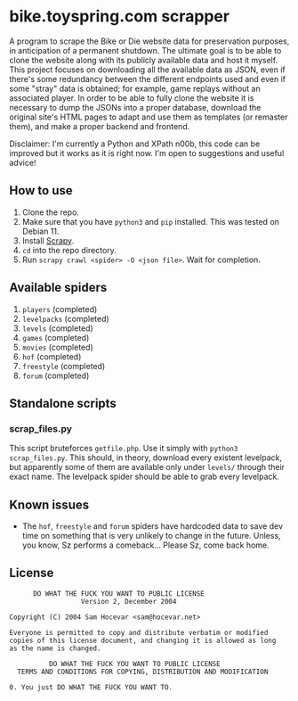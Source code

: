 # bike.toyspring.com scrapper

A program to scrape the Bike or Die website data for preservation purposes, in anticipation of a permanent shutdown. The ultimate goal is to be able to clone the website along with its publicly available data and host it myself. This project focuses on downloading all the available data as JSON, even if there's some redundancy between the different endpoints used and even if some "stray" data is obtained; for example, game replays without an associated player. In order to be able to fully clone the website it is necessary to dump the JSONs into a proper database, download the original site's HTML pages to adapt and use them as templates (or remaster them), and make a proper backend and frontend.

Disclaimer: I'm currently a Python and XPath n00b, this code can be improved but it works as it is right now. I'm open to suggestions and useful advice!

## How to use

1. Clone the repo.
2. Make sure that you have `python3` and `pip` installed. This was tested on Debian 11.
3. Install [Scrapy](https://docs.scrapy.org/en/latest/intro/install.html).
4. `cd` into the repo directory.
5. Run `scrapy crawl <spider> -O <json file>`. Wait for completion.

## Available spiders

1. `players` (completed)
2. `levelpacks` (completed)
3. `levels` (completed)
4. `games` (completed)
5. `movies` (completed)
6. `hof` (completed)
7. `freestyle` (completed)
8. `forum` (completed)

## Standalone scripts

### scrap_files.py

This script bruteforces `getfile.php`. Use it simply with `python3 scrap_files.py`. This should, in theory, download every existent levelpack, but apparently some of them are available only under `levels/` through their exact name. The levelpack spider should be able to grab every levelpack.

## Known issues

- The `hof`, `freestyle` and `forum` spiders have hardcoded data to save dev time on something that is very unlikely to change in the future. Unless, you know, Sz performs a comeback... Please Sz, come back home.

## License

          DO WHAT THE FUCK YOU WANT TO PUBLIC LICENSE
                      Version 2, December 2004

    Copyright (C) 2004 Sam Hocevar <sam@hocevar.net>

    Everyone is permitted to copy and distribute verbatim or modified
    copies of this license document, and changing it is allowed as long
    as the name is changed.

              DO WHAT THE FUCK YOU WANT TO PUBLIC LICENSE
      TERMS AND CONDITIONS FOR COPYING, DISTRIBUTION AND MODIFICATION

    0. You just DO WHAT THE FUCK YOU WANT TO.
